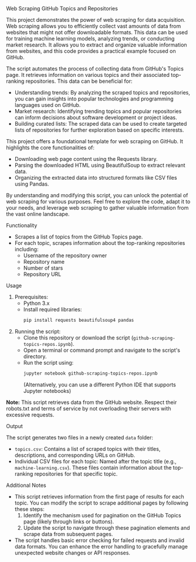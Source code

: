 Web Scraping GitHub Topics and Repositories

This project demonstrates the power of web scraping for data acquisition. Web scraping allows you to efficiently collect vast amounts of data from websites that might not offer downloadable formats. This data can be used for training machine learning models, analyzing trends, or conducting market research. It allows you to extract and organize valuable information from websites, and this code provides a practical example focused on GitHub.

The script automates the process of collecting data from GitHub's Topics page. It retrieves information on various topics and their associated top-ranking repositories. This data can be beneficial for:

* Understanding trends: By analyzing the scraped topics and repositories, you can gain insights into popular technologies and programming languages used on GitHub.
* Market research: Identifying trending topics and popular repositories can inform decisions about software development or project ideas.
* Building curated lists: The scraped data can be used to create targeted lists of repositories for further exploration based on specific interests.

This project offers a foundational template for web scraping on GitHub. It highlights the core functionalities of:

* Downloading web page content using the Requests library.
* Parsing the downloaded HTML using BeautifulSoup to extract relevant data.
* Organizing the extracted data into structured formats like CSV files using Pandas.

By understanding and modifying this script, you can unlock the potential of web scraping for various purposes. Feel free to explore the code, adapt it to your needs, and leverage web scraping to gather valuable information from the vast online landscape.

Functionality

* Scrapes a list of topics from the GitHub Topics page.
* For each topic, scrapes information about the top-ranking repositories including:
    * Username of the repository owner
    * Repository name
    * Number of stars
    * Repository URL

Usage

1. Prerequisites:
    * Python 3.x
    * Install required libraries:
        ```bash
        pip install requests beautifulsoup4 pandas
        ```
2. Running the script:
    * Clone this repository or download the script (`github-scraping-topics-repos.ipynb`).
    * Open a terminal or command prompt and navigate to the script's directory.
    * Run the script using:
        ```bash
        jupyter notebook github-scraping-topics-repos.ipynb
        ```
        (Alternatively, you can use a different Python IDE that supports Jupyter notebooks)

**Note:** This script retrieves data from the GitHub website. Respect their robots.txt and terms of service by not overloading their servers with excessive requests.

Output

The script generates two files in a newly created `data` folder:

* `topics.csv`: Contains a list of scraped topics with their titles, descriptions, and corresponding URLs on GitHub.
* Individual CSV files for each topic: Named after the topic title (e.g., `machine-learning.csv`). These files contain information about the top-ranking repositories for that specific topic.

Additional Notes

* This script retrieves information from the first page of results for each topic. You can modify the script to scrape additional pages by following these steps:
    1. Identify the mechanism used for pagination on the GitHub Topics page (likely through links or buttons).
    2. Update the script to navigate through these pagination elements and scrape data from subsequent pages.
* The script handles basic error checking for failed requests and invalid data formats. You can enhance the error handling to gracefully manage unexpected website changes or API responses.




